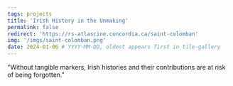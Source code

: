 ```yaml
---
tags: projects
title: 'Irish History in the Unmaking'
permalink: false
redirect: 'https://rs-atlascine.concordia.ca/saint-colomban'
img: '/imgs/saint-colomban.png'
date: 2024-01-06 # YYYY-MM-DD, oldest appears first in tile-gallery
---
```


"Without tangible markers, Irish histories and their contributions are at risk of being forgotten."

